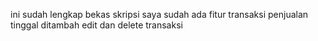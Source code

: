 ini sudah lengkap bekas skripsi saya
sudah ada fitur transaksi penjualan tinggal ditambah edit dan delete transaksi
